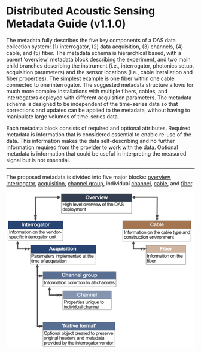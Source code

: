 # Distributed Acoustic Sensing Metadata Guide (v1.1.0)

The metadata fully describes the five key components of a DAS data collection system: (1) interrogator, (2) data acquisition, (3) channels, (4) cable, and (5) fiber. The metadata schema is hierarchical based, with a parent ‘overview’ metadata block describing the experiment, and two main child branches describing the instrument (i.e., interrogator, photonics setup, acquisition parameters) and the sensor locations (i.e., cable installation and fiber properties). The simplest example is one fiber within one cable connected to one interrogator. The suggested metadata structure allows for much more complex installations with multiple fibers, cables, and interrogators deployed with different acquisition parameters. The metadata schema is designed to be independent of the time-series data so that corrections and updates can be applied to the metadata, without having to manipulate large volumes of time-series data.

Each metadata block consists of required and optional attributes. Required metadata is information that is considered essential to enable re-use of the data. This information makes the data self-describing and no further information required from the provider to work with the data. Optional metadata is information that could be useful in interpreting the measured signal but is not essential.


---

The proposed metadata is divided into five major blocks: [overview](overview.md), [interrogator](interrogator.md), [acquisition](acquisition.md), [channel group](channelgroup.md), individual [channel](channel.md), [cable](cable.md), and [fiber](fiber.md). 

![Conceptual model of the metadata schema (v1.1.0)](../figures/fig_metadata_schema_simple.png)

